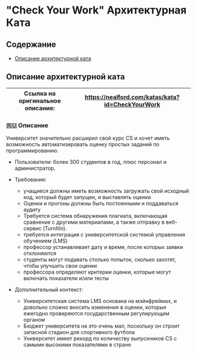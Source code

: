 # "Check Your Work" Архитектурная Ката

## Содержание
- [Описание архитектурной ката](#описание-архитектурной-ката)

## Описание архитектурной ката

| Ссылка на оригинальное описание: | https://nealford.com/katas/kata?id=CheckYourWork |
| ---- | ---- |

### 🇷🇺 Описание

Университет значительно расширил свой курс CS и хочет иметь возможность автоматизировать оценку простых заданий по программированию.

* Пользователи: более 300 студентов в год, плюс персонал и администратор.

* Требования:
  * учащиеся должны иметь возможность загружать свой исходный код, который будет запущен, и выставлять оценки
  * Оценки и прогоны должны быть постоянными и поддаваться аудиту
  * Требуется система обнаружения плагиата, включающая сравнение с другими материалами, а также отправку в веб-сервис (TurnItIn).
  * требуется интеграция с университетской системой управления обучением (LMS)
  * профессор устанавливает дату и время, после которых заявки отклоняются
  * студенты могут подавать столько попыток, сколько захотят, чтобы улучшить свои оценки
  * профессора определяют критерии оценки, которые могут включать показатели и/или тесты

* Дополнительный контекст:
  * Университетская система LMS основана на мэйнфреймах, и довольно сложно вносить изменения в оценки, которые ежегодно проверяются государственным регулирующим органом
  * Бюджет университета на это очень мал, поскольку он строит запасной стадион для спортивного футбола
  * Университет имеет рекорд по количеству выпускников CS с самыми высокими показателями в стране